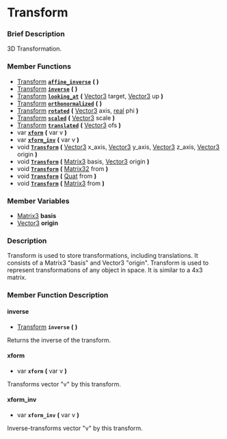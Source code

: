 #  Transform  

###  Brief Description  
3D Transformation.

###  Member Functions 
  * [Transform](class_transform)  **[`affine_inverse`](#affine_inverse)**  **(** **)**
  * [Transform](class_transform)  **[`inverse`](#inverse)**  **(** **)**
  * [Transform](class_transform)  **[`looking_at`](#looking_at)**  **(** [Vector3](class_vector3) target, [Vector3](class_vector3) up  **)**
  * [Transform](class_transform)  **[`orthonormalized`](#orthonormalized)**  **(** **)**
  * [Transform](class_transform)  **[`rotated`](#rotated)**  **(** [Vector3](class_vector3) axis, [real](class_real) phi  **)**
  * [Transform](class_transform)  **[`scaled`](#scaled)**  **(** [Vector3](class_vector3) scale  **)**
  * [Transform](class_transform)  **[`translated`](#translated)**  **(** [Vector3](class_vector3) ofs  **)**
  * var  **[`xform`](#xform)**  **(** var v  **)**
  * var  **[`xform_inv`](#xform_inv)**  **(** var v  **)**
  * void  **[`Transform`](#Transform)**  **(** [Vector3](class_vector3) x_axis, [Vector3](class_vector3) y_axis, [Vector3](class_vector3) z_axis, [Vector3](class_vector3) origin  **)**
  * void  **[`Transform`](#Transform)**  **(** [Matrix3](class_matrix3) basis, [Vector3](class_vector3) origin  **)**
  * void  **[`Transform`](#Transform)**  **(** [Matrix32](class_matrix32) from  **)**
  * void  **[`Transform`](#Transform)**  **(** [Quat](class_quat) from  **)**
  * void  **[`Transform`](#Transform)**  **(** [Matrix3](class_matrix3) from  **)**

###  Member Variables  
  * [Matrix3](class_matrix3) **basis**
  * [Vector3](class_vector3) **origin**

###  Description  
Transform is used to store transformations, including translations. It consists of a Matrix3 "basis" and Vector3 "origin". Transform is used to represent transformations of any object in space. It is similar to a 4x3 matrix.

###  Member Function Description  

#### <a name="inverse">inverse</a>
  * [Transform](class_transform)  **`inverse`**  **(** **)**

Returns the inverse of the transform.

#### <a name="xform">xform</a>
  * var  **`xform`**  **(** var v  **)**

Transforms vector "v" by this transform.

#### <a name="xform_inv">xform_inv</a>
  * var  **`xform_inv`**  **(** var v  **)**

Inverse-transforms vector "v" by this transform.
